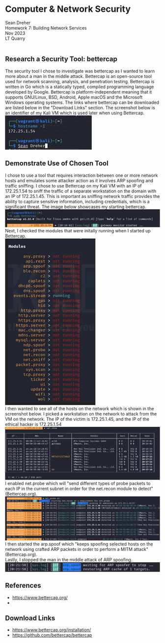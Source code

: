  # **Computer & Network Security**
Sean Dreher  <br />
Homework 7: Building Network Services  <br />
Nov 2023  <br />
LT Quarry <br />
<br />

## **Research a Security Tool: bettercap**
The security tool I chose to investigate was bettercap as I wanted to learn more about a man in the middle attack. Bettercap is an open-source tool used for network scanning, analysis, and penetration testing. Bettercap is written in Go which is a statically typed, compiled programming language developed by Google. Bettercap is platform-independent meaning that it supports GNU/Linux, BSD, Android, Apple macOS and the Microsoft Windows operating systems. The links where bettercap can be downloaded are listed below in the "Download Links" section. The screenshot below is an identifier of my Kali VM which is used later when using Bettercap. <br />
![identify](https://github.com/seandreher/CNS-Lab/blob/main/Homework8/identifierhw8.png)
<br />

## **Demonstrate Use of Chosen Tool**
I chose to use a tool that requires interaction between one or more network hosts and emulates some attacker action as it involves ARP spoofing and traffic sniffing. I chose to use Bettercap on my Kali VM with an IP of 172.25.1.54 to sniff the traffic of a separate workstation on the domain with an IP of 172.25.1.45. This is important as sniffing network traffic provides the ability to capture sensitive information, including credentials, which is a significant threat. The image below showcases my starting bettercap. <br />
![1hw8](https://github.com/seandreher/CNS-Lab/blob/main/Homework8/1hw8.png)
<br />
Next, I checked the modules that were initally running when I started up Bettercap. <br />
![modules](https://github.com/seandreher/CNS-Lab/blob/main/Homework8/moduleshw8.png)
<br />
I then wanted to see all of the hosts on the network which is shown in the screenshot below. I picked a workstation on the network to attack from the VM on the network. The IP of the victim is 172.25.1.45, and the IP of the ethical hacker is 172.25.1.54 <br />
![show](https://github.com/seandreher/CNS-Lab/blob/main/Homework8/showhw8.png)
<br />
I enabled net.probe which will "send different types of probe packets to each IP in the current subnet in order for the net.recon module to detect" (Bettercap.org). <br />
![probe](https://github.com/seandreher/CNS-Lab/blob/main/Homework8/probehw8.png)
<br />
I then started the arp.spoof which "keeps spoofing selected hosts on the network using crafted ARP packets in order to perform a MITM attack" (Bettercap.org). <br />
Lastly, I stopped the man in the middle attack of ARP spoofing. <br />
![stop](https://github.com/seandreher/CNS-Lab/blob/main/Homework8/stophw8.png)
<br />

## **References**
* https://www.bettercap.org/
* 

## **Download Links**
* https://www.bettercap.org/installation/
* https://github.com/bettercap/bettercap
